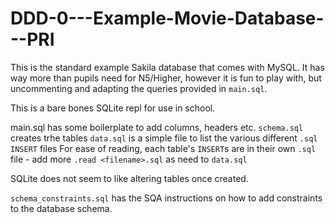 # DDD-0---Example-Movie-Database---PRI
This is the standard example Sakila database that comes with MySQL.  It has way more than pupils need for N5/Higher, however it is fun to play with, but uncommenting and adapting the queries provided in ```main.sql```.

This is a bare bones SQLite repl for use in school.

main.sql has some boilerplate to add columns, headers etc.
```schema.sql``` creates trhe tables
```data.sql``` is a simple file to list the various different ```.sql``` ```INSERT``` files
For ease of reading, each table's ```INSERT```s are in their own ```.sql``` file - add more ```.read <filename>.sql``` as need to ```data.sql```

SQLite does not seem to like altering tables once created.

```schema_constraints.sql``` has the SQA instructions on how to add constraints to the database schema.
